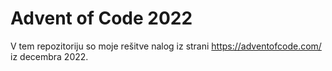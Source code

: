 # Advent of Code 2022

V tem repozitoriju so moje rešitve nalog iz strani https://adventofcode.com/ iz decembra 2022.
